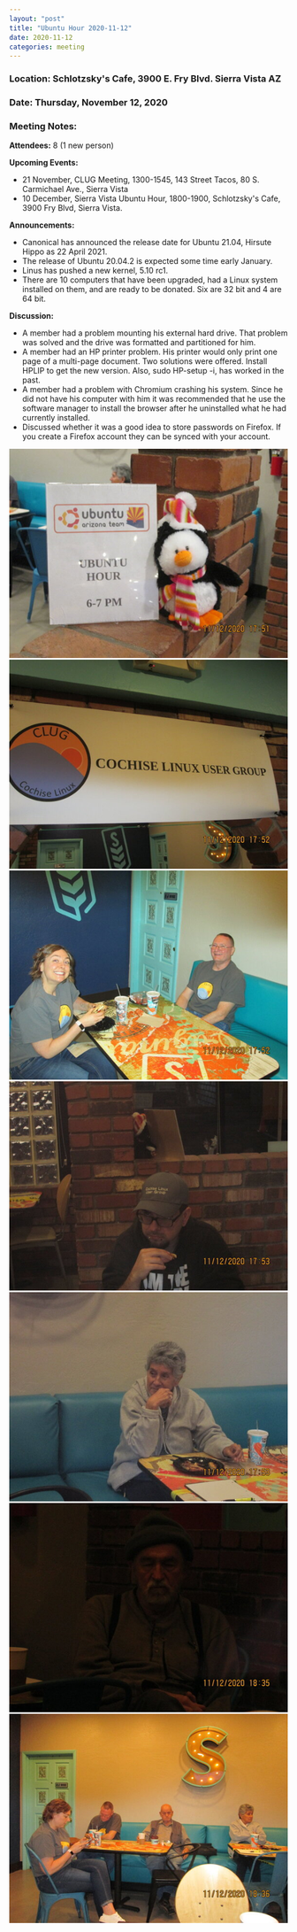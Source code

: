 ```yaml
---
layout: "post"
title: "Ubuntu Hour 2020-11-12"
date: 2020-11-12
categories: meeting
---
```


### Location: Schlotzsky's Cafe, 3900 E. Fry Blvd. Sierra Vista AZ

### Date: Thursday, November 12, 2020

### Meeting Notes:

**Attendees:** 8 (1 new person)

**Upcoming Events:**

 * 21 November, CLUG Meeting, 1300-1545, 143 Street Tacos, 80 S. Carmichael Ave., Sierra Vista
 * 10 December, Sierra Vista Ubuntu Hour, 1800-1900, Schlotzsky's Cafe, 3900 Fry Blvd, Sierra Vista.

**Announcements:**

 * Canonical has announced the release date for Ubuntu 21.04, Hirsute Hippo as 22 April 2021.
 * The release of Ubuntu 20.04.2 is expected some time early January.
 * Linus has pushed a new kernel, 5.10 rc1.
 * There are 10 computers that have been upgraded, had a Linux system installed on them, and are ready to be donated.  Six are 32 bit and 4 are 64 bit.

**Discussion:**

 * A member had a problem mounting his external hard drive.  That problem was solved and the drive was formatted and partitioned for him.
 * A member had an HP printer problem.  His printer would only print one page of a multi-page document.  Two solutions were  offered.  Install HPLIP to get the new version.  Also, sudo HP-setup -i, has worked in the past.
 * A member had a problem with Chromium crashing his system.  Since he did not have his computer with him it was recommended that he use the software manager to install the browser after he uninstalled what he had currently installed.
 * Discussed whether it was a good idea to store passwords on Firefox.  If you create a Firefox account they can be synced with your account.

![alt text](https://raw.githubusercontent.com/CochiseLinuxUsersGroup/CochiseLinuxUsersGroup.github.io/master/images/rsz_SV_UbuntuHour_2020-11-12_1.jpg)
![alt text](https://raw.githubusercontent.com/CochiseLinuxUsersGroup/CochiseLinuxUsersGroup.github.io/master/images/rsz_SV_UbuntuHour_2020-11-12_2.jpg)
![alt text](https://raw.githubusercontent.com/CochiseLinuxUsersGroup/CochiseLinuxUsersGroup.github.io/master/images/rsz_SV_UbuntuHour_2020-11-12_3.jpg)
![alt text](https://raw.githubusercontent.com/CochiseLinuxUsersGroup/CochiseLinuxUsersGroup.github.io/master/images/rsz_SV_UbuntuHour_2020-11-12_4.jpg)
![alt text](https://raw.githubusercontent.com/CochiseLinuxUsersGroup/CochiseLinuxUsersGroup.github.io/master/images/rsz_SV_UbuntuHour_2020-11-12_5.jpg)
![alt text](https://raw.githubusercontent.com/CochiseLinuxUsersGroup/CochiseLinuxUsersGroup.github.io/master/images/rsz_SV_UbuntuHour_2020-11-12_6.jpg)
![alt text](https://raw.githubusercontent.com/CochiseLinuxUsersGroup/CochiseLinuxUsersGroup.github.io/master/images/rsz_SV_UbuntuHour_2020-11-12_7.jpg)
